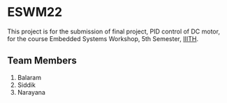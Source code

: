 # ESWM22
This project is for the submission of final project, PID control of DC motor, for the course Embedded Systems Workshop, 5th Semester, [IIITH](https://www.iiit.ac.in). 

## Team Members
1. Balaram
2. Siddik 
3. Narayana


